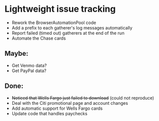 # Lightweight issue tracking

- Rework the BrowserAutomationPool code
- Add a prefix to each gatherer's log messages automatically
- Report failed (timed out) gatherers at the end of the run
- Automate the Chase cards

## Maybe:

- Get Venmo data?
- Get PayPal data?

## Done:

- ~~Noticed that Wells Fargo just failed to download~~ (could not reproduce)
- Deal with the Citi promotional page and account changes
- Add automatic support for Wells Fargo cards
- Update code that handles paychecks
